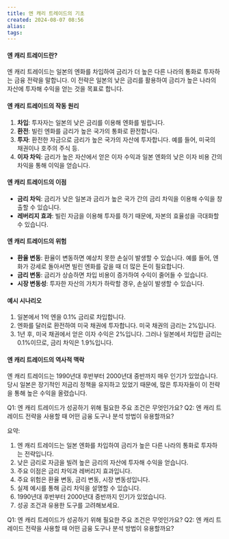 ```yaml
---
title: 엔 캐리 트레이드의 기초
created: 2024-08-07 08:56
alias:
tags:
---
```

#### 엔 캐리 트레이드란?
엔 캐리 트레이드는 일본의 엔화를 차입하여 금리가 더 높은 다른 나라의 통화로 투자하는 금융 전략을 말합니다. 이 전략은 일본의 낮은 금리를 활용하여 금리가 높은 나라의 자산에 투자해 수익을 얻는 것을 목표로 합니다.

#### 엔 캐리 트레이드의 작동 원리
1. **차입**: 투자자는 일본의 낮은 금리를 이용해 엔화를 빌립니다.
2. **환전**: 빌린 엔화를 금리가 높은 국가의 통화로 환전합니다.
3. **투자**: 환전한 자금으로 금리가 높은 국가의 자산에 투자합니다. 예를 들어, 미국의 채권이나 호주의 주식 등.
4. **이자 차익**: 금리가 높은 자산에서 얻은 이자 수익과 일본 엔화의 낮은 이자 비용 간의 차익을 통해 이익을 얻습니다.

#### 엔 캐리 트레이드의 이점
- **금리 차익**: 금리가 낮은 일본과 금리가 높은 국가 간의 금리 차익을 이용해 수익을 창출할 수 있습니다.
- **레버리지 효과**: 빌린 자금을 이용해 투자를 하기 때문에, 자본의 효율성을 극대화할 수 있습니다.

#### 엔 캐리 트레이드의 위험
- **환율 변동**: 환율이 변동하면 예상치 못한 손실이 발생할 수 있습니다. 예를 들어, 엔화가 강세로 돌아서면 빌린 엔화를 갚을 때 더 많은 돈이 필요합니다.
- **금리 변동**: 금리가 상승하면 차입 비용이 증가하여 수익이 줄어들 수 있습니다.
- **시장 변동성**: 투자한 자산의 가치가 하락할 경우, 손실이 발생할 수 있습니다.

#### 예시 시나리오
1. 일본에서 1억 엔을 0.1% 금리로 차입합니다.
2. 엔화를 달러로 환전하여 미국 채권에 투자합니다. 미국 채권의 금리는 2%입니다.
3. 1년 후, 미국 채권에서 얻은 이자 수익은 2%입니다. 그러나 일본에서 차입한 금리는 0.1%이므로, 금리 차익은 1.9%입니다.

#### 엔 캐리 트레이드의 역사적 맥락
엔 캐리 트레이드는 1990년대 후반부터 2000년대 중반까지 매우 인기가 있었습니다. 당시 일본은 장기적인 저금리 정책을 유지하고 있었기 때문에, 많은 투자자들이 이 전략을 통해 높은 수익을 올렸습니다.

Q1: 엔 캐리 트레이드가 성공하기 위해 필요한 주요 조건은 무엇인가요?
Q2: 엔 캐리 트레이드 전략을 사용할 때 어떤 금융 도구나 분석 방법이 유용할까요?

요약:
1. 엔 캐리 트레이드는 일본 엔화를 차입하여 금리가 높은 다른 나라의 통화로 투자하는 전략입니다.
2. 낮은 금리로 자금을 빌려 높은 금리의 자산에 투자해 수익을 얻습니다.
3. 주요 이점은 금리 차익과 레버리지 효과입니다.
4. 주요 위험은 환율 변동, 금리 변동, 시장 변동성입니다.
5. 실제 예시를 통해 금리 차익을 설명할 수 있습니다.
6. 1990년대 후반부터 2000년대 중반까지 인기가 있었습니다.
7. 성공 조건과 유용한 도구를 고려해보세요.

Q1: 엔 캐리 트레이드가 성공하기 위해 필요한 주요 조건은 무엇인가요?
Q2: 엔 캐리 트레이드 전략을 사용할 때 어떤 금융 도구나 분석 방법이 유용할까요?


